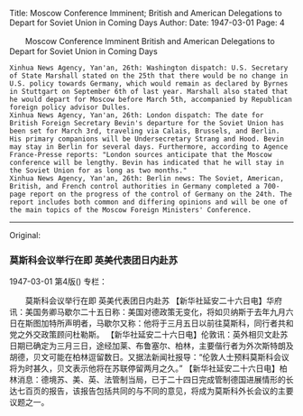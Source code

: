 Title: Moscow Conference Imminent; British and American Delegations to Depart for Soviet Union in Coming Days
Author:
Date: 1947-03-01
Page: 4

　　Moscow Conference Imminent
    British and American Delegations to Depart for Soviet Union in Coming Days

    Xinhua News Agency, Yan'an, 26th: Washington dispatch: U.S. Secretary of State Marshall stated on the 25th that there would be no change in U.S. policy towards Germany, which would remain as declared by Byrnes in Stuttgart on September 6th of last year. Marshall also stated that he would depart for Moscow before March 5th, accompanied by Republican foreign policy advisor Dulles.
    Xinhua News Agency, Yan'an, 26th: London dispatch: The date for British Foreign Secretary Bevin's departure for the Soviet Union has been set for March 3rd, traveling via Calais, Brussels, and Berlin. His primary companions will be Undersecretary Strang and Hood. Bevin may stay in Berlin for several days. Furthermore, according to Agence France-Presse reports: "London sources anticipate that the Moscow conference will be lengthy. Bevin has indicated that he will stay in the Soviet Union for as long as two months."
    Xinhua News Agency, Yan'an, 26th: Berlin news: The Soviet, American, British, and French control authorities in Germany completed a 700-page report on the progress of the control of Germany on the 24th. The report includes both common and differing opinions and will be one of the main topics of the Moscow Foreign Ministers' Conference.



<hr /> 

Original: 


### 莫斯科会议举行在即  英美代表团日内赴苏

1947-03-01
第4版()
专栏：

　　莫斯科会议举行在即
    英美代表团日内赴苏
    【新华社延安二十六日电】华府讯：美国务卿马歇尔二十五日称：美国对德政策无变化，将如贝纳斯于去年九月六日在斯图加特所声明者，马歇尔又称：他将于三月五日以前往莫斯科，同行者共和党之外交政策顾问杜勒斯。
    【新华社延安二十六日电】伦敦讯：英外相贝文赴苏日期已确定为三月三日，途经加莱、布鲁塞尔、柏林，主要偕行者为外次斯特朗及胡德，贝文可能在柏林逗留数日。又据法新闻社报导：“伦敦人士预料莫斯科会议将为时甚久，贝文表示他将在苏联停留两月之久。”
    【新华社延安二十六日电】柏林消息：德境苏、美、英、法管制当局，已于二十四日完成管制德国进展情形的长达七百页的报告，该报告包括共同的与不同的意见，将成为莫斯科外长会议的主要议题之一。
